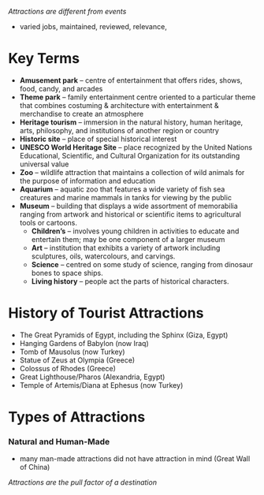 
*Attractions are different from events*
- varied jobs, maintained, reviewed, relevance, 
# Key Terms
- **Amusement park** – centre of entertainment that offers rides, shows, food, candy, and arcades
- **Theme park** – family entertainment centre oriented to a particular theme that combines costuming & architecture with entertainment & merchandise to create an atmosphere
- **Heritage tourism** – immersion in the natural history, human heritage, arts, philosophy, and institutions of another region or country
- **Historic site** – place of special historical interest
- **UNESCO World Heritage Site** – place recognized by the United Nations Educational, Scientific, and Cultural Organization for its outstanding universal value
- **Zoo** – wildlife attraction that maintains a collection of wild animals for the purpose of information and education
- **Aquarium** – aquatic zoo that features a wide variety of fish sea creatures and marine mammals in tanks for viewing by the public
- **Museum** – building that displays a wide assortment of memorabilia ranging from artwork and historical or scientific items to agricultural tools or cartoons.
	- **Children’s** – involves young children in activities to educate and entertain them; may be one component of a larger museum
	- **Art** – institution that exhibits a variety of artwork including sculptures, oils, watercolours, and carvings.
	- **Science** – centred on some study of science, ranging from dinosaur bones to space ships.
	- **Living history** – people act the parts of historical characters.

# History of Tourist Attractions
- The Great Pyramids of Egypt, including the Sphinx (Giza, Egypt)
- Hanging Gardens of Babylon (now Iraq)
- Tomb of Mausolus (now Turkey)
- Statue of Zeus at Olympia (Greece)
- Colossus of Rhodes (Greece)
- Great Lighthouse/Pharos (Alexandria, Egypt)
- Temple of Artemis/Diana at Ephesus (now Turkey)

# Types of Attractions
### Natural and Human-Made
- many man-made attractions did not have attraction in mind (Great Wall of China)

*Attractions are the pull factor of a destination*